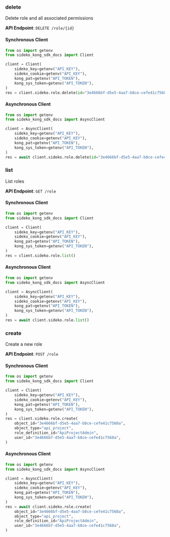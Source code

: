 
### delete <a name="delete"></a>
Delete role and all associated permissions



**API Endpoint**: `DELETE /role/{id}`

#### Synchronous Client

```python
from os import getenv
from sideko_kong_sdk_docs import Client

client = Client(
    sideko_key=getenv("API_KEY"),
    sideko_cookie=getenv("API_KEY"),
    kong_pat=getenv("API_TOKEN"),
    kong_sys_token=getenv("API_TOKEN"),
)
res = client.sideko.role.delete(id="3e4666bf-d5e5-4aa7-b8ce-cefe41c7568a")
```

#### Asynchronous Client

```python
from os import getenv
from sideko_kong_sdk_docs import AsyncClient

client = AsyncClient(
    sideko_key=getenv("API_KEY"),
    sideko_cookie=getenv("API_KEY"),
    kong_pat=getenv("API_TOKEN"),
    kong_sys_token=getenv("API_TOKEN"),
)
res = await client.sideko.role.delete(id="3e4666bf-d5e5-4aa7-b8ce-cefe41c7568a")
```

### list <a name="list"></a>
List roles



**API Endpoint**: `GET /role`

#### Synchronous Client

```python
from os import getenv
from sideko_kong_sdk_docs import Client

client = Client(
    sideko_key=getenv("API_KEY"),
    sideko_cookie=getenv("API_KEY"),
    kong_pat=getenv("API_TOKEN"),
    kong_sys_token=getenv("API_TOKEN"),
)
res = client.sideko.role.list()
```

#### Asynchronous Client

```python
from os import getenv
from sideko_kong_sdk_docs import AsyncClient

client = AsyncClient(
    sideko_key=getenv("API_KEY"),
    sideko_cookie=getenv("API_KEY"),
    kong_pat=getenv("API_TOKEN"),
    kong_sys_token=getenv("API_TOKEN"),
)
res = await client.sideko.role.list()
```

### create <a name="create"></a>
Create a new role



**API Endpoint**: `POST /role`

#### Synchronous Client

```python
from os import getenv
from sideko_kong_sdk_docs import Client

client = Client(
    sideko_key=getenv("API_KEY"),
    sideko_cookie=getenv("API_KEY"),
    kong_pat=getenv("API_TOKEN"),
    kong_sys_token=getenv("API_TOKEN"),
)
res = client.sideko.role.create(
    object_id="3e4666bf-d5e5-4aa7-b8ce-cefe41c7568a",
    object_type="api_project",
    role_definition_id="ApiProjectAdmin",
    user_id="3e4666bf-d5e5-4aa7-b8ce-cefe41c7568a",
)
```

#### Asynchronous Client

```python
from os import getenv
from sideko_kong_sdk_docs import AsyncClient

client = AsyncClient(
    sideko_key=getenv("API_KEY"),
    sideko_cookie=getenv("API_KEY"),
    kong_pat=getenv("API_TOKEN"),
    kong_sys_token=getenv("API_TOKEN"),
)
res = await client.sideko.role.create(
    object_id="3e4666bf-d5e5-4aa7-b8ce-cefe41c7568a",
    object_type="api_project",
    role_definition_id="ApiProjectAdmin",
    user_id="3e4666bf-d5e5-4aa7-b8ce-cefe41c7568a",
)
```

